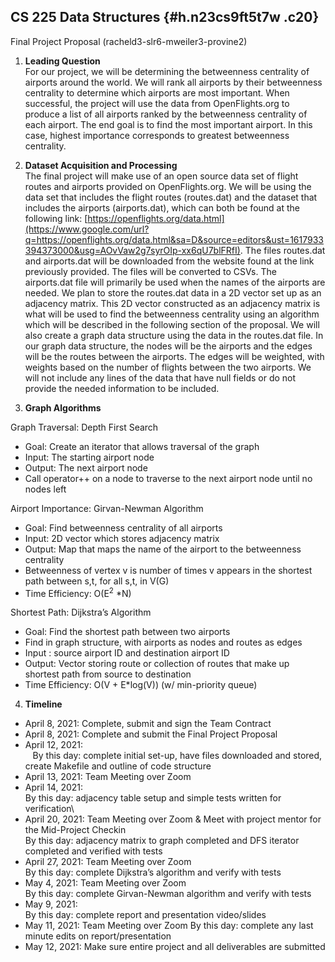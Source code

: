 CS 225 Data Structures {#h.n23cs9ft5t7w .c20}
----------------------

Final Project Proposal (racheld3-slr6-mweiler3-provine2)

1.  **Leading Question**\
    For our project, we will be determining the betweenness centrality
    of airports around the world. We will rank all airports by their
    betweenness centrality to determine which airports are most
    important. When successful, the project will use the data from
    OpenFlights.org to produce a list of all airports ranked by the
    betweenness centrality of each airport. The end goal is to find the
    most important airport. In this case, highest importance corresponds
    to greatest betweenness centrality.
2.  **Dataset Acquisition and Processing**\
    The final project will make use of an open source data set of flight
    routes and airports provided on OpenFlights.org. We will be using
    the data set that includes the flight routes (routes.dat) and the
    dataset that includes the airports (airports.dat), which can both be
    found at the following link:
    [https://openflights.org/data.html](https://www.google.com/url?q=https://openflights.org/data.html&sa=D&source=editors&ust=1617933394373000&usg=AOvVaw2g7syrOIp-xx6qU7blFRfI).
    The files routes.dat and airports.dat will be downloaded from the
    website found at the link previously provided. The files will be
    converted to CSVs. The airports.dat file will primarily be used when
    the names of the airports are needed. We plan to store the
    routes.dat data in a 2D vector set up as an adjacency matrix. This
    2D vector constructed as an adjacency matrix is what will be used to
    find the betweenness centrality using an algorithm which will be
    described in the following section of the proposal. We will also
    create a graph data structure using the data in the routes.dat file.
    In our graph data structure, the nodes will be the airports and the
    edges will be the routes between the airports. The edges will be
    weighted, with weights based on the number of flights between the
    two airports. We will not include any lines of the data that have
    null fields or do not provide the needed information to be included.
    
3.  **Graph Algorithms**

Graph Traversal: Depth First Search

-   Goal: Create an iterator that allows traversal of the graph
-   Input: The starting airport node
-   Output: The next airport node
-   Call operator++ on a node to traverse to the next airport node until
    no nodes left

Airport Importance: Girvan-Newman Algorithm

-   Goal: Find betweenness centrality of all airports
-   Input: 2D vector which stores adjacency matrix
-   Output: Map that maps the name of the airport to the betweenness
    centrality
-   Betweenness of vertex v is number of times v appears in the shortest
    path between s,t, for all s,t, in V(G)
-   Time Efficiency: O(E<sup>2</sup> \*N)

Shortest Path: Dijkstra’s Algorithm

-   Goal: Find the shortest path between two airports
-   Find in graph structure, with airports as nodes and routes as edges
-   Input : source airport ID and destination airport ID
-   Output: Vector storing route or collection of routes that make up
    shortest path from source to destination
-   Time Efficiency: O(V + E\*log(V)) (w/ min-priority queue)

4. **Timeline**

- April 8, 2021: Complete, submit and sign the Team Contract
- April 8, 2021: Complete and submit the Final Project Proposal
- April 12, 2021: \
      By this day: complete initial set-up, have files
downloaded and stored, create Makefile and outline of code structure
- April 13, 2021: Team Meeting over Zoom
- April 14, 2021:\
      By this day: adjacency table setup and simple tests written for verification\
- April 20, 2021: Team Meeting over Zoom & Meet with project
mentor for the Mid-Project Checkin\
By this day: adjacency matrix to graph completed and DFS
iterator completed and verified with tests
- April 27, 2021: Team Meeting over Zoom \
By this day: complete Dijkstra’s algorithm and verify with tests
- May 4, 2021: Team Meeting over Zoom\
By this day: complete Girvan-Newman algorithm and verify with tests
- May 9, 2021:\
By this day: complete report and presentation video/slides
- May 11, 2021: Team Meeting over Zoom
By this day: complete any last minute edits on
report/presentation
- May 12, 2021: Make sure entire project and all deliverables are
submitted
